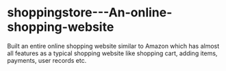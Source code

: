 # shoppingstore---An-online-shopping-website
Built an entire online shopping website similar to Amazon which has almost all features as a typical shopping website like shopping cart, adding items, payments, user records etc. 
